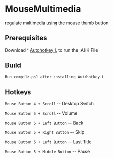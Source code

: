 # MouseMultimedia

regulate multimedia using the mouse thumb button  


## Prerequisites

Download  * [Autohotkey_L](https://www.autohotkey.com/) to run the .AHK File


## Build

```
Run compile.ps1 after installing Autohotkey_L
```

## Hotkeys
`Mouse Button 4 + Scroll`      -- Desktop Switch

`Mouse Button 5 + Scroll` 		 -- Volume

`Mouse Button 5 + Left Button`   -- Back

`Mouse Button 5 + Right Button`  -- Skip

`Mouse Button 5 + Left Button`   -- Last Title

`Mouse Button 5 + Middle Button` -- Pause
